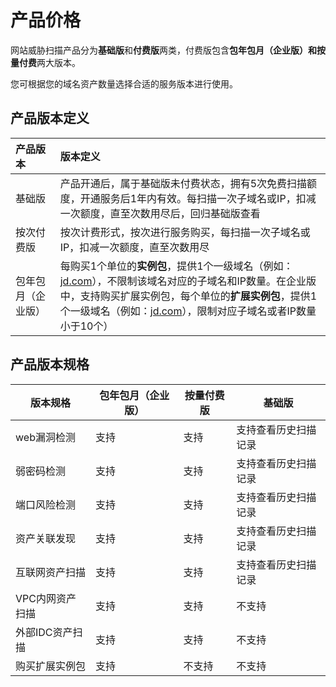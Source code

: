 # 产品价格

网站威胁扫描产品分为**基础版**和**付费版**两类，付费版包含**包年包月（企业版）**和**按量付费**两大版本。

您可根据您的域名资产数量选择合适的服务版本进行使用。

## 产品版本定义

| 产品版本           | 版本定义                                                     |
| :----------------- | :----------------------------------------------------------- |
| 基础版             | 产品开通后，属于基础版未付费状态，拥有5次免费扫描额度，开通服务后1年内有效。每扫描一次子域名或IP，扣减一次额度，直至次数用尽后，回归基础版查看 |
| 按次付费版         | 按次计费形式，按次进行服务购买，每扫描一次子域名或IP，扣减一次额度，直至次数用尽 |
| 包年包月（企业版） | 每购买1个单位的**实例包**，提供1个一级域名（例如：[jd.com](http://jd.com/)），不限制该域名对应的子域名和IP数量。在企业版中，支持购买扩展实例包，每个单位的**扩展实例包**，提供1个一级域名（例如：[jd.com](http://jd.com/)），限制对应子域名或者IP数量小于10个） |

## 产品版本规格

| 版本规格        | 包年包月（企业版） | 按量付费版 | 基础版 |
| --------------- | ------------------ | ---------- | ------ |
| web漏洞检测     | 支持               | 支持       | 支持查看历史扫描记录   |
| 弱密码检测      | 支持               | 支持       | 支持查看历史扫描记录   |
| 端口风险检测    | 支持               | 支持       | 支持查看历史扫描记录   |
| 资产关联发现    | 支持               | 支持       | 支持查看历史扫描记录   |
| 互联网资产扫描  | 支持               | 支持       | 支持查看历史扫描记录   |
| VPC内网资产扫描 | 支持               | 支持       | 不支持 |
| 外部IDC资产扫描 | 支持               | 支持       | 不支持 |
| 购买扩展实例包  | 支持               | 不支持     | 不支持 |

